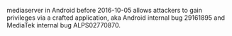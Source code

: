 mediaserver in Android before 2016-10-05 allows attackers to gain privileges via a crafted application, aka Android internal bug 29161895 and MediaTek internal bug ALPS02770870.